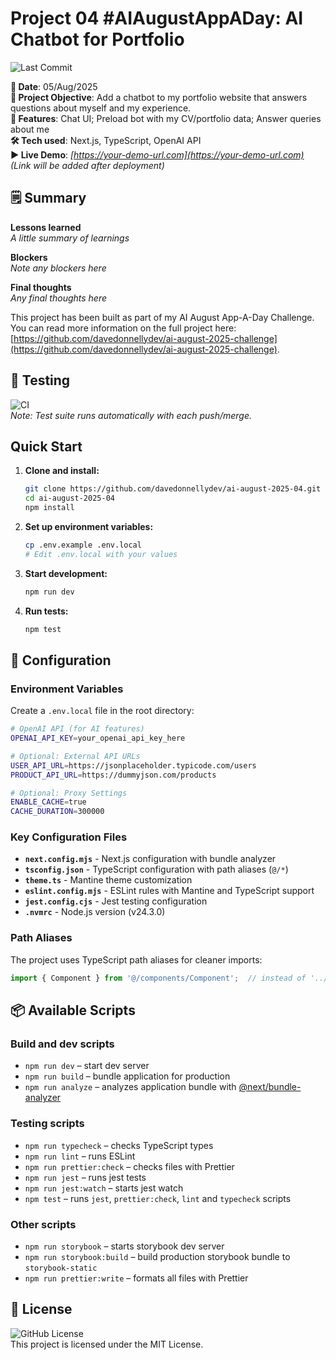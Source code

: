 # Project 04 #AIAugustAppADay: AI Chatbot for Portfolio

![Last Commit](https://img.shields.io/github/last-commit/davedonnellydev/ai-august-2025-04)  

**📆 Date**: 05/Aug/2025  
**🎯 Project Objective**: Add a chatbot to my portfolio website that answers questions about myself and my experience.   
**🚀 Features**: Chat UI; Preload bot with my CV/portfolio data; Answer queries about me   
**🛠️ Tech used**: Next.js, TypeScript, OpenAI API  
**▶️ Live Demo**: *[https://your-demo-url.com](https://your-demo-url.com)*  
*(Link will be added after deployment)*  

## 🗒️ Summary
**Lessons learned**  
*A little summary of learnings*  

**Blockers**  
*Note any blockers here*  

**Final thoughts**  
*Any final thoughts here*  


This project has been built as part of my AI August App-A-Day Challenge. You can read more information on the full project here: [https://github.com/davedonnellydev/ai-august-2025-challenge](https://github.com/davedonnellydev/ai-august-2025-challenge).  

## 🧪 Testing

![CI](https://github.com/davedonnellydev/ai-august-2025-04/actions/workflows/npm_test.yml/badge.svg)  
*Note: Test suite runs automatically with each push/merge.*  

## Quick Start

1. **Clone and install:**
   ```bash
   git clone https://github.com/davedonnellydev/ai-august-2025-04.git
   cd ai-august-2025-04
   npm install
   ```

2. **Set up environment variables:**
   ```bash
   cp .env.example .env.local
   # Edit .env.local with your values
   ```

3. **Start development:**
   ```bash
   npm run dev
   ```

4. **Run tests:**
   ```bash
   npm test
   ```

## 🔧 Configuration

### Environment Variables

Create a `.env.local` file in the root directory:

```bash
# OpenAI API (for AI features)
OPENAI_API_KEY=your_openai_api_key_here

# Optional: External API URLs
USER_API_URL=https://jsonplaceholder.typicode.com/users
PRODUCT_API_URL=https://dummyjson.com/products

# Optional: Proxy Settings
ENABLE_CACHE=true
CACHE_DURATION=300000
```

### Key Configuration Files

- **`next.config.mjs`** - Next.js configuration with bundle analyzer
- **`tsconfig.json`** - TypeScript configuration with path aliases (`@/*`)
- **`theme.ts`** - Mantine theme customization
- **`eslint.config.mjs`** - ESLint rules with Mantine and TypeScript support
- **`jest.config.cjs`** - Jest testing configuration
- **`.nvmrc`** - Node.js version (v24.3.0)

### Path Aliases

The project uses TypeScript path aliases for cleaner imports:

```typescript
import { Component } from '@/components/Component';  // instead of '../../../components/Component'
```


## 📦 Available Scripts
### Build and dev scripts

- `npm run dev` – start dev server
- `npm run build` – bundle application for production
- `npm run analyze` – analyzes application bundle with [@next/bundle-analyzer](https://www.npmjs.com/package/@next/bundle-analyzer)

### Testing scripts

- `npm run typecheck` – checks TypeScript types
- `npm run lint` – runs ESLint
- `npm run prettier:check` – checks files with Prettier
- `npm run jest` – runs jest tests
- `npm run jest:watch` – starts jest watch
- `npm test` – runs `jest`, `prettier:check`, `lint` and `typecheck` scripts

### Other scripts

- `npm run storybook` – starts storybook dev server
- `npm run storybook:build` – build production storybook bundle to `storybook-static`
- `npm run prettier:write` – formats all files with Prettier


## 📜 License
![GitHub License](https://img.shields.io/github/license/davedonnellydev/ai-august-2025-04)  
This project is licensed under the MIT License.  
